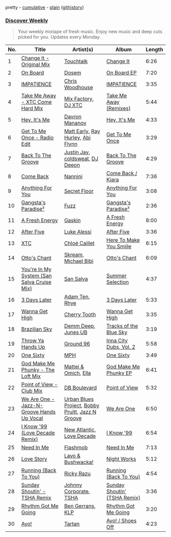 pretty - [cumulative](/playlists/cumulative/Discover%20Weekly.md) - [plain](/playlists/plain/37i9dQZEVXcERLiUqU2pJX) ([githistory](https://github.githistory.xyz/vitokorn/spotify-playlist-archive/blob/master/playlists/plain/37i9dQZEVXcERLiUqU2pJX))
### [Discover Weekly](https://open.spotify.com/playlist/37i9dQZEVXcERLiUqU2pJX)

> Your weekly mixtape of fresh music. Enjoy new music and deep cuts picked for you. Updates every Monday.

| No. | Title | Artist(s) | Album | Length |
|---|---|---|---|---|
| 1 | [Change It - Original Mix](https://open.spotify.com/track/7pLjcc0rwPGIWAZGue6MDO) | [Touchtalk](https://open.spotify.com/artist/7h3WYtTqpcXSkGcrKC4kAZ) | [Change It](https://open.spotify.com/album/6ytTNg94jm96DGY9ANEIhq) | 6:26 |
| 2 | [On Board](https://open.spotify.com/track/69OzBFr1WMByFKT28C20cM) | [Dosem](https://open.spotify.com/artist/0zmnkCTbAxYsZAMIqXEzfS) | [On Board EP](https://open.spotify.com/album/6bSJNHKqILlfBPRRmAyJzy) | 7:20 |
| 3 | [IMPATIENCE](https://open.spotify.com/track/0kbXspR7H2p8gqX4gE9XV8) | [Chris Woodhouse](https://open.spotify.com/artist/7hqhxClHL7pYh0x43zEDPJ) | [IMPATIENCE](https://open.spotify.com/album/76ewE5iG9JBm3PqmfL7YEB) | 3:35 |
| 4 | [Take Me Away - XTC Come Hard Mix](https://open.spotify.com/track/1Uv9mlJsymbksR0f5RMRdd) | [Mix Factory](https://open.spotify.com/artist/79ec5FOw12k7xvoXg5EwW7), [DJ XTC](https://open.spotify.com/artist/2oVYeO5q0FM3GOwkm29M16) | [Take Me Away (Remixes)](https://open.spotify.com/album/4EDnvKbbrPH64QEyAci8lI) | 5:44 |
| 5 | [Hey, It's Me](https://open.spotify.com/track/2HvEPHk22qyeVoMTuZMGa7) | [Davron Mananov](https://open.spotify.com/artist/2kBB15ReDcH11YIRd89fJP) | [Hey, It's Me](https://open.spotify.com/album/3WIzz3UphlEo91Mri1UK9o) | 4:33 |
| 6 | [Get To Me Once - Radio Edit](https://open.spotify.com/track/4Ip1jKkFI4TqoymQbqya3a) | [Matt Early](https://open.spotify.com/artist/2Ts0APXD7Kd35zkWGPRE4x), [Ray Hurley](https://open.spotify.com/artist/0Pll4paipKDTLwxARTO6EI), [Abi Flynn](https://open.spotify.com/artist/734bmNflMslwf81kYoy7bs) | [Get To Me Once](https://open.spotify.com/album/7oCH6HJdS6xKq0IA93Q7cM) | 3:29 |
| 7 | [Back To The Groove](https://open.spotify.com/track/4tMr7Bik0z8R6nAOz3FPQ1) | [Justin Jay](https://open.spotify.com/artist/5k5eiijuHxrGwXp2Pz37GZ), [coldsweat](https://open.spotify.com/artist/2bx8wO19oWkzkhO1hD8OTK), [DJ Deeon](https://open.spotify.com/artist/5wY9R35VmZOg7NxQvKJXdH) | [Back To The Groove](https://open.spotify.com/album/21bvRyKAoj2ut7zwlY4vIx) | 4:29 |
| 8 | [Come Back](https://open.spotify.com/track/4MTjDfYNnygRfLGNyU5jmA) | [Nannini](https://open.spotify.com/artist/3UGzlh1g4waiVwxAe76ANZ) | [Come Back / Kiara](https://open.spotify.com/album/1Vhl7SzlsZvRg0NG9VePI6) | 7:36 |
| 9 | [Anything For You](https://open.spotify.com/track/1ZiqtOBPGqydJhlezPAVrt) | [Secret Floor](https://open.spotify.com/artist/3mA8kikSvA1bdFS84nB2lm) | [Anything For You](https://open.spotify.com/album/4phtV2skfacpPJD7WA6mxD) | 3:08 |
| 10 | [Gangsta's Paradise²](https://open.spotify.com/track/3vkChlwS85Ljixk8cjQ6KQ) | [Fuzz](https://open.spotify.com/artist/0dNi4OBrbnUGQfTkOetFhN) | [Gangsta's Paradise²](https://open.spotify.com/album/5aCyaG5yrcozglD4jMy4Qs) | 2:36 |
| 11 | [A Fresh Energy](https://open.spotify.com/track/4e6WG71BDyydX2fBwPjDv4) | [Gaskin](https://open.spotify.com/artist/17uIxPZilMlZt3g31mL4sm) | [A Fresh Energy](https://open.spotify.com/album/5L2rw03BYhNAdFoOzEfwBQ) | 8:00 |
| 12 | [After Five](https://open.spotify.com/track/4IQyORSJmEUrOFAdUvylW0) | [Luke Alessi](https://open.spotify.com/artist/3Foat3c8Ui3HkvZghZAzQp) | [After Five](https://open.spotify.com/album/1mkM1tzlp0g7Ysicb8rFXe) | 3:36 |
| 13 | [XTC](https://open.spotify.com/track/6q7Gbarh8oTiHOJliPpfa7) | [Chloé Caillet](https://open.spotify.com/artist/68ywCN6ZpInbcilOfLBa3a) | [Here To Make You Smiile](https://open.spotify.com/album/2i9B5xuOUj2YM9rhq8eqxU) | 6:15 |
| 14 | [Otto's Chant](https://open.spotify.com/track/3j8PXtq0NN7QQVdNwkoFBe) | [Skream](https://open.spotify.com/artist/2jbP92oFLWqPqogflK1wlW), [Michael Bibi](https://open.spotify.com/artist/4cvdQRyHmkSQSakUrW2oxv) | [Otto's Chant](https://open.spotify.com/album/3suaEss6InlgqN8pf51Sa5) | 6:09 |
| 15 | [You're In My System (San Salva Cruise Mix)](https://open.spotify.com/track/67NchD8BuV2GddEzUXKoxd) | [San Salva](https://open.spotify.com/artist/4brZpYPR0IHlqFLYRI3vt3) | [Summer Selection](https://open.spotify.com/album/4qAKVtm5c2CeEwVHNjl14k) | 4:37 |
| 16 | [3 Days Later](https://open.spotify.com/track/0divWrAf5awgfmCGyWhZ3j) | [Adam Ten](https://open.spotify.com/artist/05tmGPn4fFdVpnsMt0YW5S), [Rhye](https://open.spotify.com/artist/2AcUPzkVWo81vumdzeLLRN) | [3 Days Later](https://open.spotify.com/album/5ClUY27aMSWKKIjaP2ybg4) | 5:33 |
| 17 | [Wanna Get High](https://open.spotify.com/track/6xcBMOmgBFFCPIV1TC4Yhc) | [Cherry Tooth](https://open.spotify.com/artist/3neju4j8u80IBvGawKA3dv) | [Wanna Get High](https://open.spotify.com/album/2fZUz8LgVh5VwvVGIYRIdA) | 3:35 |
| 18 | [Brazilian Sky](https://open.spotify.com/track/5KF3ijg71YSKszvHuHdfZA) | [Demm Deep](https://open.spotify.com/artist/1MzQYOcw4DMB9ISBhZTa7g), [Junes UB](https://open.spotify.com/artist/32nH6vaVKn3iDyEYdlcBi5) | [Tracks of the Blue Sky](https://open.spotify.com/album/5kCSdyvAeUACIFEspLwr83) | 3:19 |
| 19 | [Throw Ya Hands Up](https://open.spotify.com/track/7gfhFPW4KG2QzE5S6CLWFD) | [Ground 96](https://open.spotify.com/artist/68r8KShUEXJXGdVh3gsd68) | [Inna City Dubs, Vol. 2](https://open.spotify.com/album/6UjHp5JgTkijmUKio3dMea) | 5:58 |
| 20 | [One Sixty](https://open.spotify.com/track/0ePErw4KttL2LvS4K76Iwz) | [MPH](https://open.spotify.com/artist/62SCu33InHVq97VaWw3eof) | [One Sixty](https://open.spotify.com/album/6WJblwlnlnY9JNMCnu8rcG) | 3:49 |
| 21 | [God Make Me Phunky - The Loft Mix](https://open.spotify.com/track/1xPg30jKDA3J0hkP8W8gJP) | [Mattei & Omich](https://open.spotify.com/artist/5qNEoHUXKgmtpA2hwKwRVC), [Ella](https://open.spotify.com/artist/2ZQY8HKMtEjGdxgcuW2574) | [God Make Me Phunky EP](https://open.spotify.com/album/3xtlSVc050PtA8xcMLAOH8) | 6:41 |
| 22 | [Point of View - Club Mix](https://open.spotify.com/track/7ilHajStXtp4sAEe584e6K) | [DB Boulevard](https://open.spotify.com/artist/17jVKTope5TIJoBQBTzaxj) | [Point of View](https://open.spotify.com/album/4DsEZFC6juc9cUhMSK8DXi) | 5:32 |
| 23 | [We Are One - Jazz-N-Groove Hands Up Vocal](https://open.spotify.com/track/4e7Qpo1Q8CtRmnOdB1Atep) | [Urban Blues Project](https://open.spotify.com/artist/3TDf5PQIc7K1mAU3vWicGH), [Bobby Pruitt](https://open.spotify.com/artist/0Ac1kdJ9cdCHvc2AEilWLs), [Jazz N Groove](https://open.spotify.com/artist/5qNWZfVzh34W6PCtrLZwWa) | [We Are One](https://open.spotify.com/album/0wyyAF7zQjosVJkfiwNfwI) | 6:50 |
| 24 | [I Know '99 (Love Decade Remix)](https://open.spotify.com/track/2wb09GdgZkePdxQ0czdmjV) | [New Atlantic](https://open.spotify.com/artist/4rDkSGtDJrPfgS5PIwb3St), [Love Decade](https://open.spotify.com/artist/5l9BjtDBSYbBuAk62pwkvq) | [I Know '99](https://open.spotify.com/album/4uqrfMBpgPLWqoJ3x95YP7) | 6:54 |
| 25 | [Need In Me](https://open.spotify.com/track/0q1ox6Ts3Q0piVcALuDM2R) | [Flashmob](https://open.spotify.com/artist/7xo0kZGwplHhSh8ORbToS8) | [Need In Me](https://open.spotify.com/album/5DdOdVD5PhDerpH8GKAjDW) | 7:13 |
| 26 | [Love Story](https://open.spotify.com/track/3SdXO2B5AVG6BDHiS7dOH6) | [Layo & Bushwacka!](https://open.spotify.com/artist/4XO18kRHLT6F5RhomZGrpc) | [Night Works](https://open.spotify.com/album/7a25FtnvBLOmW6BA9444Wn) | 5:12 |
| 27 | [Running (Back To You)](https://open.spotify.com/track/0QlNbD4blrVbOFWQ2y9w6J) | [Ricky Razu](https://open.spotify.com/artist/72dCrABG4WTtpewWk7sc8v) | [Running (Back To You)](https://open.spotify.com/album/6xgITekBR4VQ1cZdeiTyd4) | 4:54 |
| 28 | [Sunday Shoutin' - TSHA Remix](https://open.spotify.com/track/3IiJsCrLwBLg7mzm6Kn74z) | [Johnny Corporate](https://open.spotify.com/artist/6A0j8wMkDZSYmChVs9m9e2), [TSHA](https://open.spotify.com/artist/2kLa7JZu4Ijdz1Gle2khZh) | [Sunday Shoutin' (TSHA Remix)](https://open.spotify.com/album/2t5Nd3BdAlrusHEgweHVPL) | 3:36 |
| 29 | [Rhythm Got Me Going](https://open.spotify.com/track/1CHaKVC8qqN6Z575oKcojC) | [Ben Gerrans](https://open.spotify.com/artist/6RBIwzXCWcZJwfNTSHPZ5Z), [KLP](https://open.spotify.com/artist/3cWOwptrfEuGMJ2cM7ipc3) | [Rhythm Got Me Going](https://open.spotify.com/album/1FQlQZt1VI1qFiLSlUItha) | 3:20 |
| 30 | [Ayo!](https://open.spotify.com/track/56Qy96D9EjCe4f3ejHSKVH) | [Tartan](https://open.spotify.com/artist/7lvnIR0yHM8aWo2lzMuT1P) | [Ayo! / Shoes Off](https://open.spotify.com/album/6AzqoJQlTuFjy6GJbk6kS1) | 4:23 |